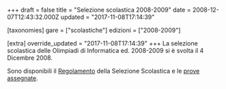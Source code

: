+++
draft = false
title = "Selezione scolastica 2008-2009"
date = 2008-12-07T12:43:32.000Z
updated = "2017-11-08T17:14:39"

[taxonomies]
gare = ["scolastiche"]
edizioni = ["2008-2009"]

[extra]
override_updated = "2017-11-08T17:14:39"
+++
La selezione scolastica delle Olimpiadi di Informatica ed. 2008-2009 si è svolta il 4 Dicembre 2008.

<!-- more -->

Sono disponibili il [Regolamento](/oldsite/98/Olimpiadi_08-09_Regol_Selez_Scol.pdf) della Selezione Scolastica e le [prove assegnate](/oldsite/98/SELEZIONE_SCOLASTICA_2008.zip).

